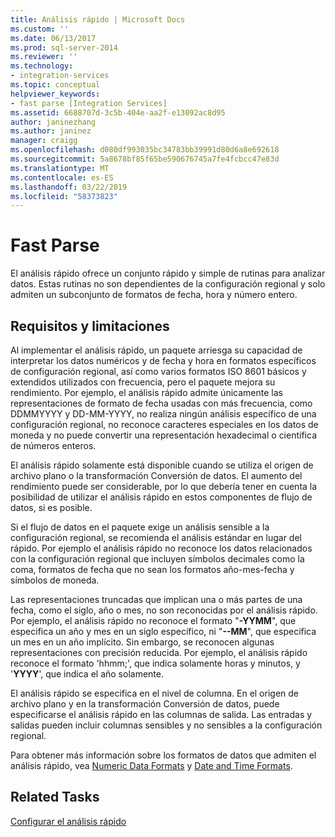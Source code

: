 ```yaml
---
title: Análisis rápido | Microsoft Docs
ms.custom: ''
ms.date: 06/13/2017
ms.prod: sql-server-2014
ms.reviewer: ''
ms.technology:
- integration-services
ms.topic: conceptual
helpviewer_keywords:
- fast parse [Integration Services]
ms.assetid: 6688707d-3c5b-404e-aa2f-e13092ac8d95
author: janinezhang
ms.author: janinez
manager: craigg
ms.openlocfilehash: d080df993035bc34783bb39991d80d6a8e692618
ms.sourcegitcommit: 5a8678bf85f65be590676745a7fe4fcbcc47e83d
ms.translationtype: MT
ms.contentlocale: es-ES
ms.lasthandoff: 03/22/2019
ms.locfileid: "58373823"
---
```

# <a name="fast-parse"></a>Fast Parse
  El análisis rápido ofrece un conjunto rápido y simple de rutinas para analizar datos. Estas rutinas no son dependientes de la configuración regional y solo admiten un subconjunto de formatos de fecha, hora y número entero.  
  
## <a name="requirements-and-limitations"></a>Requisitos y limitaciones  
 Al implementar el análisis rápido, un paquete arriesga su capacidad de interpretar los datos numéricos y de fecha y hora en formatos específicos de configuración regional, así como varios formatos ISO 8601 básicos y extendidos utilizados con frecuencia, pero el paquete mejora su rendimiento. Por ejemplo, el análisis rápido admite únicamente las representaciones de formato de fecha usadas con más frecuencia, como DDMMYYYY y DD-MM-YYYY, no realiza ningún análisis específico de una configuración regional, no reconoce caracteres especiales en los datos de moneda y no puede convertir una representación hexadecimal o científica de números enteros.  
  
 El análisis rápido solamente está disponible cuando se utiliza el origen de archivo plano o la transformación Conversión de datos. El aumento del rendimiento puede ser considerable, por lo que debería tener en cuenta la posibilidad de utilizar el análisis rápido en estos componentes de flujo de datos, si es posible.  
  
 Si el flujo de datos en el paquete exige un análisis sensible a la configuración regional, se recomienda el análisis estándar en lugar del rápido. Por ejemplo el análisis rápido no reconoce los datos relacionados con la configuración regional que incluyen símbolos decimales como la coma, formatos de fecha que no sean los formatos año-mes-fecha y símbolos de moneda.  
  
 Las representaciones truncadas que implican una o más partes de una fecha, como el siglo, año o mes, no son reconocidas por el análisis rápido. Por ejemplo, el análisis rápido no reconoce el formato "**-YYMM**", que especifica un año y mes en un siglo específico, ni "**--MM**", que especifica un mes en un año implícito. Sin embargo, se reconocen algunas representaciones con precisión reducida. Por ejemplo, el análisis rápido reconoce el formato 'hhmm;', que indica solamente horas y minutos, y '**YYYY**', que indica el año solamente.  
  
 El análisis rápido se especifica en el nivel de columna. En el origen de archivo plano y en la transformación Conversión de datos, puede especificarse el análisis rápido en las columnas de salida. Las entradas y salidas pueden incluir columnas sensibles y no sensibles a la configuración regional.  
  
 Para obtener más información sobre los formatos de datos que admiten el análisis rápido, vea [Numeric Data Formats](../../2014/integration-services/numeric-data-formats.md) y [Date and Time Formats](../../2014/integration-services/date-and-time-formats.md).  
  
## <a name="related-tasks"></a>Related Tasks  
 [Configurar el análisis rápido](../../2014/integration-services/set-fast-parse.md)  
  
  
